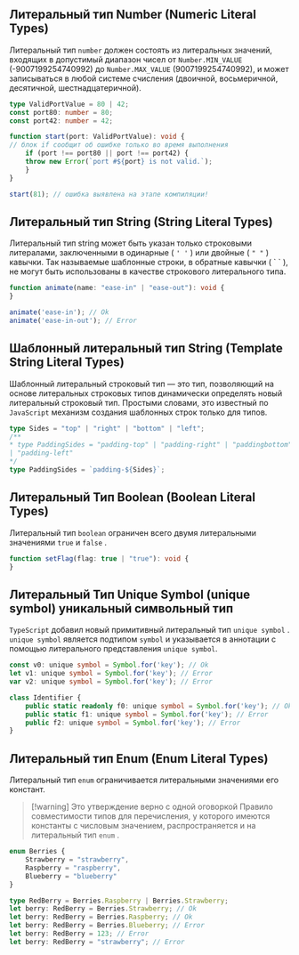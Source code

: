 ## Литеральный тип Number (Numeric Literal Types)

Литеральный тип `number` должен состоять из литеральных значений, входящих в допустимый диапазон чисел от `Number.MIN_VALUE` (-9007199254740992) до `Number.MAX_VALUE` (9007199254740992), и может записываться в любой системе счисления (двоичной, восьмеричной, десятичной, шестнадцатеричной).

```ts
type ValidPortValue = 80 | 42;
const port80: number = 80;
const port42: number = 42;

function start(port: ValidPortValue): void {
// блок if сообщит об ошибке только во время выполнения
	if (port !== port80 || port !== port42) {
	throw new Error(`port #${port} is not valid.`);
	}
}

start(81); // ошибка выявлена на этапе компиляции!
```

## Литеральный тип String (String Literal Types)

Литеральный тип string может быть указан только строковыми литералами, заключенными в одинарные ( `' '` ) или двойные ( `" "` ) кавычки. Так называемые шаблонные строки, в обратные кавычки ( \`  \`  ), не могут быть использованы в качестве строкового литерального типа.

```ts
function animate(name: "ease-in" | "ease-out"): void {
}

animate('ease-in'); // Ok
animate('ease-in-out'); // Error
```

## Шаблонный литеральный тип String (Template String Literal Types)

Шаблонный литеральный строковый тип — это тип, позволяющий на основе литеральных строковых типов динамически определять новый литеральный строковый тип. Простыми словами, это известный по `JavaScript` механизм создания шаблонных строк только для типов.

```ts
type Sides = "top" | "right" | "bottom" | "left";
/**
* type PaddingSides = "padding-top" | "padding-right" | "paddingbottom"
| "padding-left"
*/
type PaddingSides = `padding-${Sides}`;
```

## Литеральный Тип Boolean (Boolean Literal Types)

Литеральный тип `boolean` ограничен всего двумя литеральными значениями `true` и `false` .

```ts
function setFlag(flag: true | "true"): void {
}
```

## Литеральный Тип Unique Symbol (unique symbol) уникальный символьный тип

`TypeScript` добавил новый примитивный литеральный тип `unique symbol` . `unique symbol` является подтипом `symbol` и указывается в аннотации с помощью литерального представления `unique symbol`.

```ts
const v0: unique symbol = Symbol.for('key'); // Ok
let v1: unique symbol = Symbol.for('key'); // Error
var v2: unique symbol = Symbol.for('key'); // Error

class Identifier {
	public static readonly f0: unique symbol = Symbol.for('key'); // Ok
	public static f1: unique symbol = Symbol.for('key'); // Error
	public f2: unique symbol = Symbol.for('key'); // Error
}
```

## Литеральный тип Enum (Enum Literal Types)

Литеральный тип `enum` ограничивается литеральными значениями его констант. 

>[!warning] Это утверждение верно с одной оговоркой
>Правило совместимости типов для перечисления, у которого имеются константы с числовым значением, распространяется и на литеральный тип `enum` .

```ts
enum Berries {
	Strawberry = "strawberry",
	Raspberry = "raspberry",
	Blueberry = "blueberry"
}

type RedBerry = Berries.Raspberry | Berries.Strawberry;
let berry: RedBerry = Berries.Strawberry; // Ok
let berry: RedBerry = Berries.Raspberry; // Ok
let berry: RedBerry = Berries.Blueberry; // Error
let berry: RedBerry = 123; // Error
let berry: RedBerry = "strawberry"; // Error
```